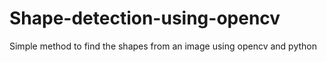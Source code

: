 # Shape-detection-using-opencv
Simple method to find the shapes from an image using opencv and python
